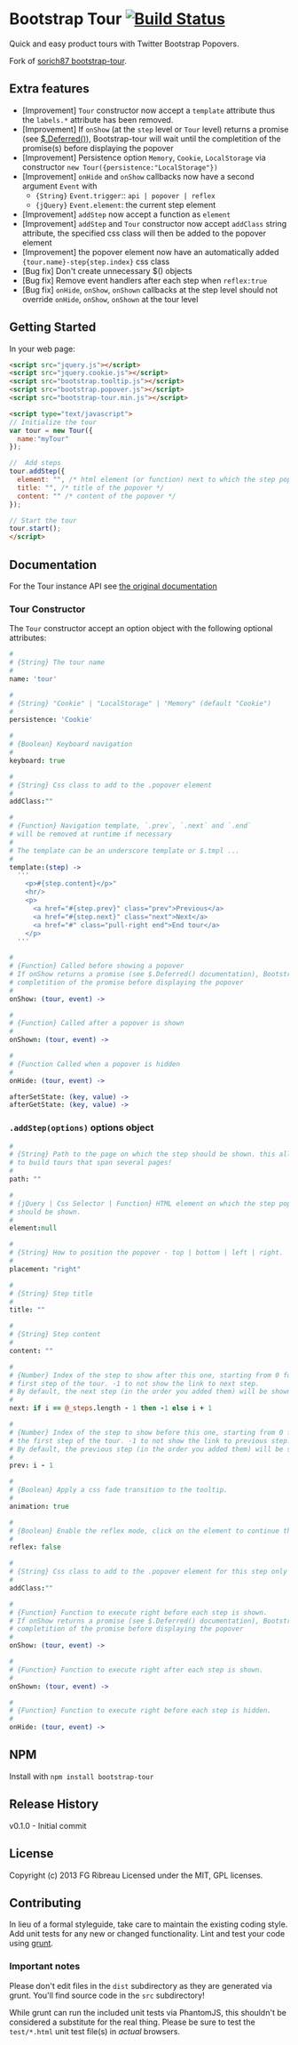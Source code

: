 # Bootstrap Tour [![Build Status](https://travis-ci.org/FGRibreau/bootstrap-tour.png)](https://travis-ci.org/FGRibreau/bootstrap-tour)

Quick and easy product tours with Twitter Bootstrap Popovers.

Fork of [sorich87 bootstrap-tour](http://sorich87.github.com/bootstrap-tour/).

Extra features
------------
- [Improvement] `Tour` constructor now accept a `template` attribute thus the `labels.*` attribute has been removed.
- [Improvement] If `onShow` (at the `step` level or `Tour` level) returns a promise (see [$.Deferred()](http://api.jquery.com/category/deferred-object/)), Bootstrap-tour will wait until the completition of the promise(s) before displaying the popover
- [Improvement] Persistence option `Memory`, `Cookie`, `LocalStorage` via constructor `new Tour({persistence:"LocalStorage"})`
- [Improvement] `onHide` and `onShow` callbacks now have a second argument `Event` with
  - `{String}` `Event.trigger`:: `api | popover | reflex`
  - `{jQuery}` `Event.element`: the current step element
- [Improvement] `addStep` now accept a function as `element`
- [Improvement] `addStep` and `Tour` constructor now accept `addClass` string attribute, the specified css class will then be added to the popover element
- [Improvement] the popover element now have an automatically added `{tour.name}-step{step.index}` css class
- [Bug fix] Don't create unnecessary $() objects
- [Bug fix] Remove event handlers after each step when `reflex:true`
- [Bug fix] `onHide`, `onShow`, `onShown` callbacks at the step level should not override `onHide`, `onShow`, `onShown` at the tour level

## Getting Started
In your web page:

```html
<script src="jquery.js"></script>
<script src="jquery.cookie.js"></script>
<script src="bootstrap.tooltip.js"></script>
<script src="bootstrap.popover.js"></script>
<script src="bootstrap-tour.min.js"></script>

<script type="text/javascript">
// Initialize the tour
var tour = new Tour({
  name:"myTour"
});

//  Add steps
tour.addStep({
  element: "", /* html element (or function) next to which the step popover should be shown */
  title: "", /* title of the popover */
  content: "" /* content of the popover */
});

// Start the tour
tour.start();
</script>
```

## Documentation
For the Tour instance API see [the original documentation](http://sorich87.github.com/bootstrap-tour/)

### Tour Constructor
The `Tour` constructor accept an option object with the following optional attributes:

```coffeescript
#
# {String} The tour name
#
name: 'tour'

#
# {String} "Cookie" | "LocalStorage" | "Memory" (default "Cookie")
#
persistence: 'Cookie'

#
# {Boolean} Keyboard navigation
#
keyboard: true

#
# {String} Css class to add to the .popover element
#
addClass:""

#
# {Function} Navigation template, `.prev`, `.next` and `.end`
# will be removed at runtime if necessary
#
# The template can be an underscore template or $.tmpl ...
#
template:(step) ->
  '''
    <p>#{step.content}</p>"
    <hr/>
    <p>
      <a href="#{step.prev}" class="prev">Previous</a>
      <a href="#{step.next}" class="next">Next</a>
      <a href="#" class="pull-right end">End tour</a>
    </p>
  '''

#
# {Function} Called before showing a popover
# If onShow returns a promise (see $.Deferred() documentation), Bootstrap-tour will wait until
# completition of the promise before displaying the popover
#
onShow: (tour, event) ->

#
# {Function} Called after a popover is shown
#
onShown: (tour, event) ->

#
# {Function Called when a popover is hidden
#
onHide: (tour, event) ->

afterSetState: (key, value) ->
afterGetState: (key, value) ->
```

### `.addStep(options)` options object

```coffeescript
#
# {String} Path to the page on which the step should be shown. this allows you
# to build tours that span several pages!
#
path: ""

#
# {jQuery | Css Selector | Function} HTML element on which the step popover
# should be shown.
#
element:null

#
# {String} How to position the popover - top | bottom | left | right.
#
placement: "right"

#
# {String} Step title
#
title: ""

#
# {String} Step content
#
content: ""

#
# {Number} Index of the step to show after this one, starting from 0 for the
# first step of the tour. -1 to not show the link to next step.
# By default, the next step (in the order you added them) will be shown.
#
next: if i == @_steps.length - 1 then -1 else i + 1

#
# {Number} Index of the step to show before this one, starting from 0 for
# the first step of the tour. -1 to not show the link to previous step.
# By default, the previous step (in the order you added them) will be shown.
#
prev: i - 1

#
# {Boolean} Apply a css fade transition to the tooltip.
#
animation: true

#
# {Boolean} Enable the reflex mode, click on the element to continue the tour
#
reflex: false

#
# {String} Css class to add to the .popover element for this step only
#
addClass:""

#
# {Function} Function to execute right before each step is shown.
# If onShow returns a promise (see $.Deferred() documentation), Bootstrap-tour will wait until
# completition of the promise before displaying the popover
#
onShow: (tour, event) ->

#
# {Function} Function to execute right after each step is shown.
#
onShown: (tour, event) ->

#
# {Function} Function to execute right before each step is hidden.
#
onHide: (tour, event) ->
```

## NPM
Install with `npm install bootstrap-tour`

## Release History
v0.1.0 - Initial commit

## License
Copyright (c) 2013 FG Ribreau
Licensed under the MIT, GPL licenses.

## Contributing
In lieu of a formal styleguide, take care to maintain the existing coding style. Add unit tests for any new or changed functionality. Lint and test your code using [grunt](https://github.com/cowboy/grunt).

### Important notes
Please don't edit files in the `dist` subdirectory as they are generated via grunt. You'll find source code in the `src` subdirectory!

While grunt can run the included unit tests via PhantomJS, this shouldn't be considered a substitute for the real thing. Please be sure to test the `test/*.html` unit test file(s) in _actual_ browsers.
